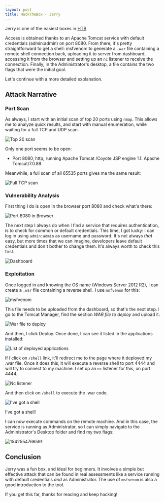 ```yaml
---
layout: post
title: HackTheBox - Jerry
---
```


Jerry is one of the easiest boxes in [HTB](https://hackthebox.eu).

Access is obtained thanks to an Apache Tomcat service with default credentials (admin:admin) on port 8080. From there, it's pretty straightforward to get a shell: msfvenom to generate a `.war` file containing a remote shell connection back, uploading it to server from dashboard, accessing it from the browser and setting up an `nc` listener to receive the connection. Finally, in the Administrator's desktop, a file contains the two flags that were the initial goal. 

Let's continue with a more detailed explanation.

## Attack Narrative

### Port Scan

As always, I start with an initial scan of top 20 ports using `nmap`. This allows me to analyze quick results, and start with manual enumeration, while waiting for a full TCP and UDP scan. 

![Top 20 scan](./assets/htb-jerry/1.png)



Only one port seems to be open:

- Port 8080, http, running Apache Tomcat /Coyote JSP engine 1.1. Apache Tomcat/7.0.88



Meanwhile, a full scan of all 65535 ports gives me the same result:

![Full TCP scan](./assets/htb-jerry/2.png)



### Vulnerability Analysis

First thing I do is open in the browser port 8080 and check what's there:

![Port 8080 in Browser](./assets/htb-jerry/3.png)

The next step I always do when I find a service that requires authentication, is to check for common or default credentials. This time, I got lucky: I can log in using `admin:admin` as username and password. It's not always *that* easy, but more times that we can imagine, developers leave default credentials and don't bother to change them. It's always worth to check this first.

![Dashboard](./assets/htb-jerry/4.png)



### Exploitation

Once logged in and knowing the OS name (Windows Server 2012 R2), I can create a `.war` file containing a reverse shell. I use `msfvenom` for this:

![msfvenom](./assets/htb-jerry/5.png)



This file needs to be uploaded from the dashboard, so that's the next step. I go to the Tomcat Manager, find the section *WAR file to deploy* and upload it.

![War file to deploy](./assets/htb-jerry/6.png)



And then, I click Deploy. Once done, I can see it listed in the applications installed:

![List of deployed applications](./assets/htb-jerry/7.png)



If I click on `/shell` link, it'll redirect me to the page where it deployed my .war file. Once it does this, it will execute a reverse shell to port 4444 and will try to connect to my machine. I set up an `nc` listener for this, on port 4444.

![Nc listener](./assets/htb-jerry/8.png)

And then click on `/shell` to execute the .war code. 

![I've got a shell](./assets/htb-jerry/9.png)

I\'ve got a shell! 

I can now execute commands on the remote machine. And in this case, the service is running as Administrator, so I can simply navigate to the Administrator's Desktop folder and find my two flags:

![1542554766591](./assets/htb-jerry/1542554766591.png)



## Conclusion

Jerry was a fun box, and ideal for beginners. It involves a simple but effective attack that can be found in real assessments like a service running with default credentials *and* as Administrator. The use of `msfvenom` is also a good introduction to the tool.

If you get this far, thanks for reading and keep hacking!